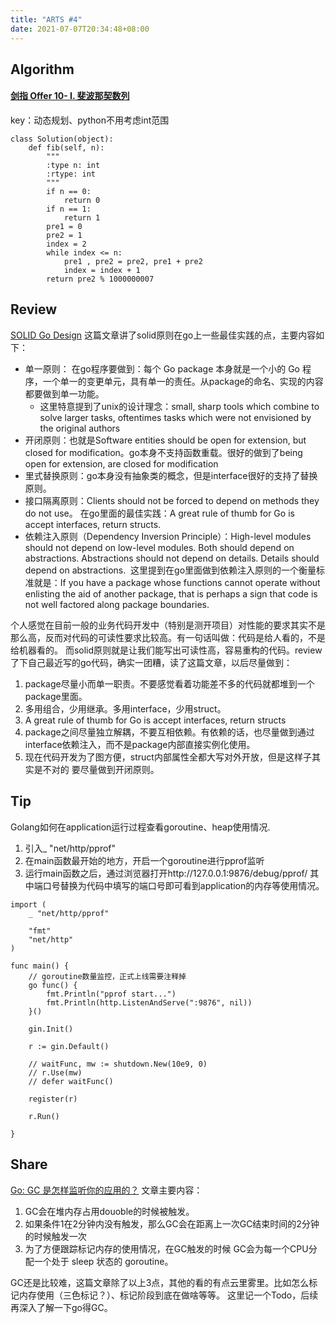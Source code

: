 ```yaml
---
title: "ARTS #4"
date: 2021-07-07T20:34:48+08:00
---
```


## Algorithm
#### [剑指 Offer 10- I. 斐波那契数列](https://leetcode-cn.com/problems/fei-bo-na-qi-shu-lie-lcof/)
key：动态规划、python不用考虑int范围
```
class Solution(object):
    def fib(self, n):
        """
        :type n: int
        :rtype: int
        """
        if n == 0:
            return 0
        if n == 1:
            return 1
        pre1 = 0
        pre2 = 1
        index = 2
        while index <= n:
            pre1 , pre2 = pre2, pre1 + pre2
            index = index + 1
        return pre2 % 1000000007
```
## Review
[SOLID Go Design](https://dave.cheney.net/2016/08/20/solid-go-design)
这篇文章讲了solid原则在go上一些最佳实践的点，主要内容如下：
- 单一原则： 在go程序要做到：每个 Go package 本身就是一个小的 Go 程序，一个单一的变更单元，具有单一的责任。从package的命名、实现的内容都要做到单一功能。
  - 这里特意提到了unix的设计理念：small, sharp tools which combine to solve larger tasks, oftentimes tasks which were not envisioned by the original authors
- 开闭原则：也就是Software entities should be open for extension, but closed for modification。go本身不支持函数重载。很好的做到了being open for extension, are closed for modification
- 里式替换原则：go本身没有抽象类的概念，但是interface很好的支持了替换原则。
- 接口隔离原则：Clients should not be forced to depend on methods they do not use。  在go里面的最佳实践：A great rule of thumb for Go is accept interfaces, return structs.
- 依赖注入原则（Dependency Inversion Principle）：High-level modules should not depend on low-level modules. Both should depend on abstractions. Abstractions should not depend on details. Details should depend on abstractions.   这里提到在go里面做到依赖注入原则的一个衡量标准就是：If you have a package whose functions cannot operate without enlisting the aid of another package, that is perhaps a sign that code is not well factored along package boundaries.

个人感觉在目前一般的业务代码开发中（特别是测开项目）对性能的要求其实不是那么高，反而对代码的可读性要求比较高。有一句话叫做：代码是给人看的，不是给机器看的。 而solid原则就是让我们能写出可读性高，容易重构的代码。review了下自己最近写的go代码，确实一团糟，读了这篇文章，以后尽量做到：
1. package尽量小而单一职责。不要感觉看着功能差不多的代码就都堆到一个package里面。
2. 多用组合，少用继承。多用interface，少用struct。
3. A great rule of thumb for Go is accept interfaces, return structs
4. package之间尽量独立解耦，不要互相依赖。有依赖的话，也尽量做到通过interface依赖注入，而不是package内部直接实例化使用。
5. 现在代码开发为了图方便，struct内部属性全都大写对外开放，但是这样子其实是不对的 要尽量做到开闭原则。

## Tip
Golang如何在application运行过程查看goroutine、heap使用情况.
1. 引入_ "net/http/pprof"
2. 在main函数最开始的地方，开启一个goroutine进行pprof监听
3. 运行main函数之后，通过浏览器打开http://127.0.0.1:9876/debug/pprof/ 其中端口号替换为代码中填写的端口号即可看到application的内存等使用情况。
```
import (
	_ "net/http/pprof"

	"fmt"
	"net/http"
)

func main() {
	// goroutine数量监控，正式上线需要注释掉
	go func() {
		fmt.Println("pprof start...")
		fmt.Println(http.ListenAndServe(":9876", nil))
	}()

	gin.Init()

	r := gin.Default()

	// waitFunc, mw := shutdown.New(10e9, 0)
	// r.Use(mw)
	// defer waitFunc()

	register(r)

	r.Run()

}
```

## Share
[Go: GC 是怎样监听你的应用的？](https://mp.weixin.qq.com/s/Nqr096q51NWbyN6VujFTzA)
文章主要内容：
1. GC会在堆内存占用douoble的时候被触发。
2. 如果条件1在2分钟内没有触发，那么GC会在距离上一次GC结束时间的2分钟的时候触发一次
3. 为了方便跟踪标记内存的使用情况，在GC触发的时候 GC会为每一个CPU分配一个处于 sleep 状态的 goroutine。

GC还是比较难，这篇文章除了以上3点，其他的看的有点云里雾里。比如怎么标记内存使用（三色标记？）、标记阶段到底在做啥等等。 这里记一个Todo，后续再深入了解一下go得GC。